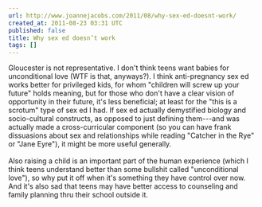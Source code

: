 ```yaml
---
url: http://www.joannejacobs.com/2011/08/why-sex-ed-doesnt-work/
created_at: 2011-08-23 03:31 UTC
published: false
title: Why sex ed doesn’t work
tags: []
---
```


Gloucester is not representative. I don't think teens want babies for unconditional love (WTF is that, anyways?). I think anti-pregnancy sex ed works better for privileged kids, for whom "children will screw up your future" holds meaning, but for those who don't have a clear vision of opportunity in their future, it's less beneficial; at least for the "this is a scrotum" type of sex ed I had. If sex ed actually demystified biology and socio-cultural constructs, as opposed to just defining them---and was actually made a cross-curricular component (so you can have frank dissuasions about sex and relationships while reading "Catcher in the Rye" or "Jane Eyre"), it might be more useful generally. <br><br>Also raising a child is an important part of the human experience (which I think teens understand better than some bullshit called "unconditional love"), so why put it off when it's something they have control over now. And it's also sad that teens may have better access to counseling and family planning thru their school outside it.
